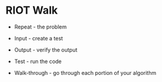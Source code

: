 # RIOT Walk

- Repeat - the problem
- Input - create a test
- Output - verify the output
- Test - run the code

- Walk-through - go through each portion of your algorithm
